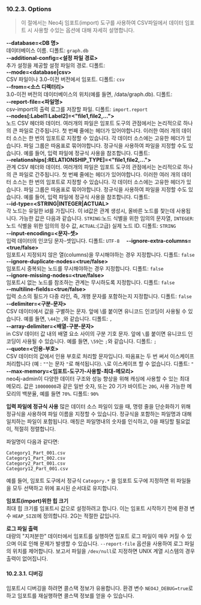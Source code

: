 ### 10.2.3. Options
> 이 절에서는 Neo4j 임포트(import) 도구를 사용하여 CSV파일에서 데이터 임포트 시 사용할 수있는 옵션에 대해 자세히 설명합니다.

**--database=<DB 명>**  
데이터베이스 이름. 디폴트: `graph.db`  
**--additional-config=<설정 파일 경로>**  
추가 설정을 제공할 설정 파일의 경로. 디폴트:  
**--mode=<database|csv>**  
CSV 파일이나 3.0-이전 버전에서 임포트. 디폴트: `csv`  
**--from=<소스 디렉터리>**  
3.0-이전 버전의 데이터베이스의 위치(예를 들면, <neo4j-root>/data/graph.db). 디폴트:  
**--report-file=<파일명>**  
csv-import의 출력 로그를 저장할 파일. 디폴트: `import.report`  
**--nodes[:Label1:Label2]=<"file1,file2,…​">**  
노드 CSV 헤더와 데이터. 여러개의 파일은 임포트 도구의 관점에서는 논리적으로 하나의 큰 파일로 간주됩니다. 첫 번째 줄에는 헤더가 있어야합니다. 이러한 여러 개의 데이터 소스는 한 번의 임포트로 지정할 수 있습니다. 각 데이터 소스에는 고유한 헤더가 있습니다. 파일 그룹은 따옴표로 묶어야합니다. 정규식을 사용하여 파일을 지정할 수도 있습니다. 예를 들어, 입력 파일에 정규식 사용을 참조합니다. 디폴트:  
**--relationships[:RELATIONSHIP_TYPE]=<"file1,file2,…​">**  
관계 CSV 헤더와 데이터. 여러개의 파일은 임포트 도구의 관점에서는 논리적으로 하나의 큰 파일로 간주됩니다. 첫 번째 줄에는 헤더가 있어야합니다. 이러한 여러 개의 데이터 소스는 한 번의 임포트로 지정할 수 있습니다. 각 데이터 소스에는 고유한 헤더가 있습니다. 파일 그룹은 따옴표로 묶어야합니다. 정규식을 사용하여 파일을 지정할 수도 있습니다. 예를 들어, 입력 파일에 정규식 사용을 참조합니다.  디폴트:  
**--id-type=<STRING|INTEGER|ACTUAL>**  
각 노드는 유일한 id를 가집니다. 이 id값은 관계 생성시, 올바른 노드를 찿는데 사용됩니다. 가능한 값은 다음과 같습니다. `STRING`:노드 식별을 위한 임의의 문자열, `INTEGER`:노드 식별을 위한 임의의 정수 값, `ACTUAL`:(고급) 실제 노드 ID. 디폴트: `STRING`  
**--input-encoding=<문자-셋>**  
입력 데이터의 인코딩 문자-셋입니다. 디폴트: `UTF-8  `
**--ignore-extra-columns=<true/false>**  
임포트시 지정되지 않은 열(columns)을 무시해야하는 경우 지정합니다. 디폴트: `false`  
**--ignore-duplicate-nodes=<true/false>**  
임포트시 중복되는 노드를 무시해야하는 경우 지정합니다. 디폴트: `false`  
**--ignore-missing-nodes=<true/false>**  
임포트시 없는 노드를 참조하는 관계는 무시하도록 지정합니다. 디폴트: `false`  
**--multiline-fields=<true/false>**  
입력 소스의 필드가 다중 라인, 즉, 개행 문자를 포함하는지 지정합니다.  디폴트: `false`  
**--delimiter=<구분-문자>**  
CSV 데이터에서 값을 구별하는 문자. 앞에 \를 붙이면 유니코드 인코딩이 사용될 수 있습니다. 예를 들면, `\44`는 ,와 같습니다.  디폴트: `,`  
**--array-delimiter=<배열-구분-문자>**  
 in CSV 데이터 값 내의 배열 요소 사이의 구분 기호 문자. 앞에 `\`를 붙이면 유니코드 인코딩이 사용될 수 있습니다. 예를 들면, `\59`는 `;`와 같습니다.  디폴트: `;`  
**--quote=<인용-부호>**  
CSV 데이터의 값에서 인용 부호로 처리할 문자입니다. 따옴표는 두 번 써서 이스케이프 처리합니다 (예 : `""`는 문자 `"`로 해석됩니다). `\`로 이스케이프 할 수 없습니다. 디폴트: `"`  
**--max-memory=<임포트-도구가-사용할-최대-메모리>**    
neo4j-admin이 다양한 데이터 구조와 성능 향상을 위해 캐싱에 사용할 수 있는 최대 메모리. 값은 `10000000`과 같은 일반 숫자, 또는 20 기가 바이트는 `20G`, 사용 가능한 메모리의 백분율, 예를 들면 `70%`. 디폴트: `90%`

<span class="glyphicon glyphicon-info-sign" aria-hidden="true"> </span> **입력 파일에 정규식 사용**
많은 데이터 소스 파일이 있을 때, 명령 줄을 단순화하기 위해 정규식을 사용하여 파일 이름을 지정할 수 있습니다. 정규식을 포함하는 파일명과 대해 일치하는 파일이 포함됩니다. 매칭은 파일명내의 숫자를 인식하고, 0을 패딩할 필요없이, 적절히 정렬합니다.

파일명이 다음과 같다면:
```
Category1_Part_001.csv
Category1_Part_002.csv
Category2_Part_001.csv
Category12_Part_001.csv
```
예를 들어, 임포트 도구에서 정규식 `Category.*` 을 임포트 도구에 지정하면 위 파일들을 모두 선택하고 위에 표시된 순서대로 유지합니다.

<span class="glyphicon glyphicon-info-sign" aria-hidden="true"> </span> **임포트(import)위한 힙 크기**  
최대 힙 크기를 임포트시 값으로 설정하려고 합니다. 이는 임포트 시작하기 전에 환경 변수 `HEAP_SIZE`에 정의합니다. 2G는 적절한 값입니다.

**로그 파일 출력**  
대량의 "지저분한" 데이터에서 임포트를 실행하면 임포트 로그 파일이 매우 커질 수 있으며 이로 인해 문제가 발생할 수 있습니다. `--report-file` 옵션을 사용하여 로그 파일의 위치를 제어합니다. 보고서 파일을 `/dev/null`로 지정하면 UNIX 계열 시스템의 경우 출력이 없어집니다.

#### 10.2.3.1. 디버깅
임포트시 디버깅을 하려면 콜스택 정보가 유용합니다. 환경 변수 `NEO4J_DEBUG=true`로 하고 임포트를 재실행하면 콜스택 정보를 얻을 수 있습니다.
